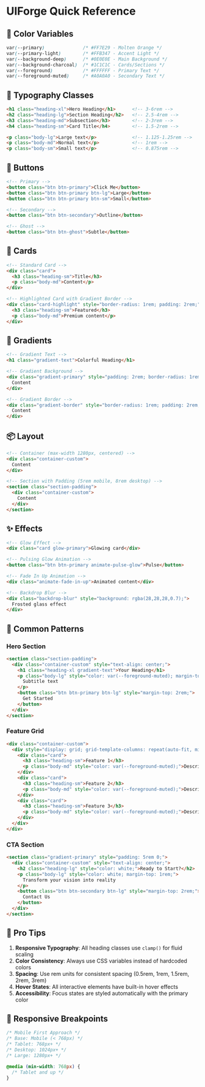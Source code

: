 # UIForge Quick Reference

## 🎨 Color Variables

```css
var(--primary)              /* #FF7E29 - Molten Orange */
var(--primary-light)        /* #FFB347 - Accent Light */
var(--background-deep)      /* #0E0E0E - Main Background */
var(--background-charcoal)  /* #1C1C1C - Cards/Sections */
var(--foreground)           /* #FFFFFF - Primary Text */
var(--foreground-muted)     /* #A0A0A0 - Secondary Text */
```

## 📝 Typography Classes

```html
<h1 class="heading-xl">Hero Heading</h1>      <!-- 3-6rem -->
<h2 class="heading-lg">Section Heading</h2>   <!-- 2.5-4rem -->
<h3 class="heading-md">Subsection</h3>        <!-- 2-3rem -->
<h4 class="heading-sm">Card Title</h4>        <!-- 1.5-2rem -->

<p class="body-lg">Large text</p>             <!-- 1.125-1.25rem -->
<p class="body-md">Normal text</p>            <!-- 1rem -->
<p class="body-sm">Small text</p>             <!-- 0.875rem -->
```

## 🔘 Buttons

```html
<!-- Primary -->
<button class="btn btn-primary">Click Me</button>
<button class="btn btn-primary btn-lg">Large</button>
<button class="btn btn-primary btn-sm">Small</button>

<!-- Secondary -->
<button class="btn btn-secondary">Outline</button>

<!-- Ghost -->
<button class="btn btn-ghost">Subtle</button>
```

## 🎴 Cards

```html
<!-- Standard Card -->
<div class="card">
  <h3 class="heading-sm">Title</h3>
  <p class="body-md">Content</p>
</div>

<!-- Highlighted Card with Gradient Border -->
<div class="card-highlight" style="border-radius: 1rem; padding: 2rem;">
  <h3 class="heading-sm">Featured</h3>
  <p class="body-md">Premium content</p>
</div>
```

## 🌈 Gradients

```html
<!-- Gradient Text -->
<h1 class="gradient-text">Colorful Heading</h1>

<!-- Gradient Background -->
<div class="gradient-primary" style="padding: 2rem; border-radius: 1rem;">
  Content
</div>

<!-- Gradient Border -->
<div class="gradient-border" style="border-radius: 1rem; padding: 2rem;">
  Content
</div>
```

## 📦 Layout

```html
<!-- Container (max-width 1280px, centered) -->
<div class="container-custom">
  Content
</div>

<!-- Section with Padding (5rem mobile, 8rem desktop) -->
<section class="section-padding">
  <div class="container-custom">
    Content
  </div>
</section>
```

## ✨ Effects

```html
<!-- Glow Effect -->
<div class="card glow-primary">Glowing card</div>

<!-- Pulsing Glow Animation -->
<button class="btn btn-primary animate-pulse-glow">Pulse</button>

<!-- Fade In Up Animation -->
<div class="animate-fade-in-up">Animated content</div>

<!-- Backdrop Blur -->
<div class="backdrop-blur" style="background: rgba(28,28,28,0.7);">
  Frosted glass effect
</div>
```

## 🎯 Common Patterns

### Hero Section
```html
<section class="section-padding">
  <div class="container-custom" style="text-align: center;">
    <h1 class="heading-xl gradient-text">Your Heading</h1>
    <p class="body-lg" style="color: var(--foreground-muted); margin-top: 1rem;">
      Subtitle text
    </p>
    <button class="btn btn-primary btn-lg" style="margin-top: 2rem;">
      Get Started
    </button>
  </div>
</section>
```

### Feature Grid
```html
<div class="container-custom">
  <div style="display: grid; grid-template-columns: repeat(auto-fit, minmax(300px, 1fr)); gap: 2rem;">
    <div class="card">
      <h3 class="heading-sm">Feature 1</h3>
      <p class="body-md" style="color: var(--foreground-muted);">Description</p>
    </div>
    <div class="card">
      <h3 class="heading-sm">Feature 2</h3>
      <p class="body-md" style="color: var(--foreground-muted);">Description</p>
    </div>
    <div class="card">
      <h3 class="heading-sm">Feature 3</h3>
      <p class="body-md" style="color: var(--foreground-muted);">Description</p>
    </div>
  </div>
</div>
```

### CTA Section
```html
<section class="gradient-primary" style="padding: 5rem 0;">
  <div class="container-custom" style="text-align: center;">
    <h2 class="heading-lg" style="color: white;">Ready to Start?</h2>
    <p class="body-lg" style="color: white; margin-top: 1rem;">
      Transform your vision into reality
    </p>
    <button class="btn btn-secondary btn-lg" style="margin-top: 2rem;">
      Contact Us
    </button>
  </div>
</section>
```

## 🚀 Pro Tips

1. **Responsive Typography**: All heading classes use `clamp()` for fluid scaling
2. **Color Consistency**: Always use CSS variables instead of hardcoded colors
3. **Spacing**: Use rem units for consistent spacing (0.5rem, 1rem, 1.5rem, 2rem, 3rem)
4. **Hover States**: All interactive elements have built-in hover effects
5. **Accessibility**: Focus states are styled automatically with the primary color

## 📱 Responsive Breakpoints

```css
/* Mobile First Approach */
/* Base: Mobile (< 768px) */
/* Tablet: 768px+ */
/* Desktop: 1024px+ */
/* Large: 1280px+ */

@media (min-width: 768px) {
  /* Tablet and up */
}
```
